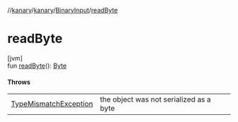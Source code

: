 //[kanary](../../../index.md)/[kanary](../index.md)/[BinaryInput](index.md)/[readByte](read-byte.md)

# readByte

[jvm]\
fun [readByte](read-byte.md)(): [Byte](https://kotlinlang.org/api/latest/jvm/stdlib/kotlin/-byte/index.html)

#### Throws

| | |
|---|---|
| [TypeMismatchException](../-type-mismatch-exception/index.md) | the object was not serialized as a byte |
